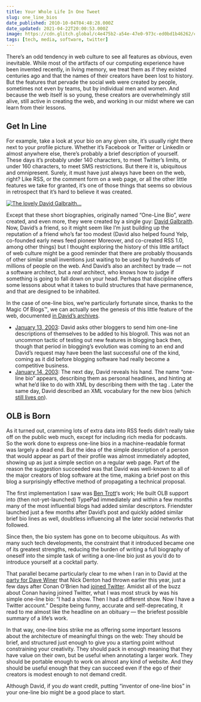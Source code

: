 ```yaml
---
title: Your Whole Life In One Tweet
slug: one_line_bios
date_published: 2010-10-04T04:48:28.000Z
date_updated: 2021-04-22T20:00:53.000Z
image: https://cdn.glitch.global/c4e475b2-a54e-47e0-973c-ed0bd1b46262/conan-twitter-bio.png?v=1670823760124
tags: [tech, media, software, twitter]
---
```


There’s an odd tendency in web culture to see all features as obvious, even inevitable. While most of the artifacts of our computing experience have been invented recently, in living memory, we treat them as if they existed centuries ago and that the names of their creators have been lost to history. But the features that pervade the social web were created by people, sometimes not even by teams, but by individual men and women. And because the web itself is so young, these creators are overwhelmingly still alive, still active in creating the web, and working in our midst where we can learn from their lessons.

## Get In Line

For example, take a look at your bio on any given site, it’s usually right there next to your profile picture. Whether it’s Facebook or Twitter or LinkedIn or almost anywhere else, there’s probably a brief description of yourself. These days it’s probably under 140 characters, to meet Twitter’s limits, or under 160 characters, to meet SMS restrictions. But there it is, ubiquitous and omnipresent. Surely, it must have just always have been on the web, right? Like RSS, or the comment form on a web page, or all the other little features we take for granted, it’s one of those things that seems so obvious in retrospect that it’s hard to believe it was created.

[![The lovely David Galbraith...](http://farm1.static.flickr.com/46/118053702_179ebe81f7_m.jpg)](http://www.flickr.com/photos/plasticbag/118053702/)

Except that these short biographies, originally named “One-Line Bio”, *were* created, and even more, they were created by a single guy: [David Galbraith](http://davidgalbraith.org/aboutme/). Now, David’s a friend, so it might seem like I’m just building up the reputation of a friend who’s far too modest (David also helped found Yelp, co-founded early news feed pioneer Moreover, and co-created RSS 1.0, among other things) but I thought exploring the history of this little artifact of web culture might be a good reminder that there are probably thousands of other similar small inventions just waiting to be used by hundreds of millions of people on the web. And David’s also an architect by trade — not a software architect, but a *real* architect, who knows how to judge if something is going to fall down on your head. Perhaps that discipline offers some lessons about what it takes to build structures that have permanence, and that are designed to be inhabited.

In the case of one-line bios, we’re particularly fortunate since, thanks to the Magic Of Blogs™, we can actually see the genesis of this little feature of the web, documented [in David’s archives](http://davidgalbraith.org/category/metadata/).

- [January 13, 2003](http://davidgalbraith.org/metadata/weblogs-and-bios-add-this-tag-and-i-will-put-you-in-my-blogroll/124/): David asks other bloggers to send him one-line descriptions of themselves to be added to his blogroll. This was not an uncommon tactic of testing out new features in blogging back then, though that period in blogging’s evolution was coming to an end and David’s request may have been the last successful one of the kind, coming as it did before blogging software had really become a competitive business.
- [January 14, 2003](http://davidgalbraith.org/metadata/one-line-bios-are-personal-headlines/126/): The next day, David reveals his hand. The name “one-line bio” appears, describing them as personal headlines, and hinting at what he’d like to do with XML by describing them with the tag . Later the same day, David described an XML vocabulary for the new bios (which [still lives on](http://vocab.org/bio/0.1/olb.html)).

## OLB is Born

As it turned out, cramming lots of extra data into RSS feeds didn’t really take off on the public web much, except for including rich media for podcasts. So the work done to express one-line bios in a machine-readable format was largely a dead end. But the idea of the simple description of a person that would appear as part of their profile was almost immediately adopted, showing up as just a simple section on a regular web page. Part of the reason the suggestion succeeded was that David was well-known to all of the major creators of blog software at the time, making a brief post on this blog a surprisingly effective method of propagating a technical proposal.

The first implementation I saw was [Ben Trott](http://ben.stupidfool.org/)‘s work; He built OLB support into (then not-yet-launched) TypePad immediately and within a few months many of the most influential blogs had added similar descriptors. Friendster launched just a few months after David’s post and quickly added similar brief bio lines as well, doubtless influencing all the later social networks that followed.

Since then, the bio system has gone on to become ubiquitous. As with many such tech developments, the constraint that it introduced became one of its greatest strengths, reducing the burden of writing a full biography of oneself into the simple task of writing a one-line bio just as you’d do to introduce yourself at a cocktail party.

That parallel became particularly clear to me when I ran in to David at the [party for Dave Winer](http://www.scripting.com/stories/2010/03/04/lastNightsSohoParty.html) that Nick Denton had thrown earlier this year, just a few days after Conan O’Brien had [joined Twitter](http://twitter.com/#!/conanobrien/status/9596834783). Amidst all of the buzz about Conan having joined Twitter, what I was most struck by was his simple one-line bio: “I had a show. Then I had a different show. Now I have a Twitter account.” Despite being funny, accurate and self-deprecating, it read to me almost like the headline on an obituary — the briefest possible summary of a life’s work.

In that way, one-line bios strike me as offering some important lessons about the architecture of meaningful things on the web: They should be brief, and structured just enough to give you a starting point without constraining your creativity. They should pack in enough meaning that they have value on their own, but be useful when annotating a larger work. They should be portable enough to work on almost any kind of website. And they should be useful enough that they can succeed even if the ego of their creators is modest enough to not demand credit.

Although David, if you *do* want credit, putting “inventor of one-line bios” in your one-line bio might be a good place to start.
